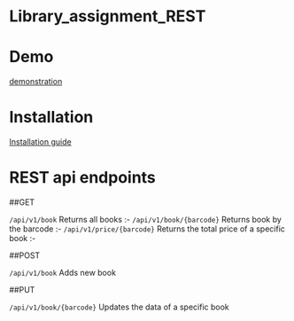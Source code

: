 # Library_assignment_REST

# Demo

[demonstration](https://youtu.be/dUCTN6yppw8)

# Installation

[Installation guide](https://youtu.be/ElyXO8QUFH8)

# REST api endpoints

##GET

`/api/v1/book` Returns all books :-
`/api/v1/book/{barcode}` Returns book by the barcode :-
`/api/v1/price/{barcode}` Returns the total price of a specific book :-

##POST

`/api/v1/book` Adds new book

##PUT

`/api/v1/book/{barcode}` Updates the data of a specific book










